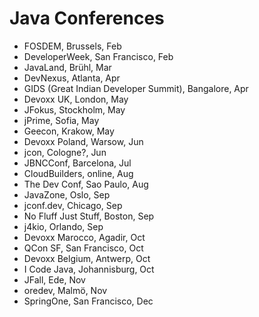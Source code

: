 # Java Conferences

- FOSDEM, Brussels, Feb
- DeveloperWeek, San Francisco, Feb
- JavaLand, Brühl, Mar
- DevNexus, Atlanta, Apr
- GIDS (Great Indian Developer Summit), Bangalore, Apr
- Devoxx UK, London, May
- JFokus, Stockholm, May
- jPrime, Sofia, May
- Geecon, Krakow, May
- Devoxx Poland, Warsow, Jun
- jcon, Cologne?, Jun
- JBNCConf, Barcelona, Jul
- CloudBuilders, online, Aug
- The Dev Conf, Sao Paulo, Aug
- JavaZone, Oslo, Sep
- jconf.dev, Chicago, Sep
- No Fluff Just Stuff, Boston, Sep
- j4kio, Orlando, Sep
- Devoxx Marocco, Agadir, Oct
- QCon SF, San Francisco, Oct
- Devoxx Belgium, Antwerp, Oct
- I Code Java, Johannisburg, Oct
- JFall, Ede, Nov
- oredev, Malmö, Nov
- SpringOne, San Francisco, Dec
